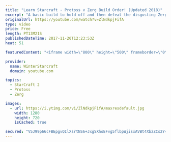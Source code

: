 ```yaml
---
title: "Learn Starcraft - Protoss v Zerg Build Order! (Updated 2018)"
excerpt: "A basic build to hold off and then defeat the disgusting Zerg! Meant for lower level players who have little direction, not for high level players looking for the dankest meta :) -- Watch live at https://www.twitch.tv/wintergaming"
originalUrl: https://youtube.com/watch?v=ZlNdkpjFifA
type: video
price: Free
length: PT13M21S
publishedDateTime: 2017-11-20T12:23:53Z
heat: 51

featuredContent: "<iframe width=\"800\" height=\"500\" frameborder=\"0\" src=\"https://www.youtube.com/embed/ZlNdkpjFifA\" allow=\"accelerometer; autoplay; encrypted-media; gyroscope; picture-in-picture\" allowfullscreen></iframe>"

provider:
  name: WinterStarcraft
  domain: youtube.com

topics:
  - StarCraft 2
  - Protoss
  - Zerg

images:
  - url: https://i.ytimg.com/vi/ZlNdkpjFifA/maxresdefault.jpg
    width: 1280
    height: 720
    isCached: true

secured: "V5J99p66cFBEpgvQIlXsrtNS6+JxgSXhoEFvg5flbpWjisxAVBt4XbzZCs2Y4K8/IuqdBDbtfsxAVGX8Xo71+R9WwA2AoGJGL5mktODmeiqZuW1M6fBWw/75zyEGe0jxCdGOiLN/6ATuJYB/p8UDmEkPgeX71w77Af0mMWbzjvv0YKW5Ujg24x2WsiwNchfc8m7DOlLLwTR2X8ilis5x7Tg3SbPGxgW2F7xYsydGqwq48S0Xcl007qOI9sb89CKn0J+6GOZUTu/frCD2F5Zp+EbpAs5ree5v5GekW2DChW1SDhA534XnQFsKxIEx+9MO7BW0iV/6SvM72IDQZM2kasEu5pSRUT0xcGeB0CgaO83L/G/ZoT1IwcKMUso1G/jFD9r1pIcC0iwqU34esSsYGyEkdi8MOYMoa1pEM4EGh6k=;cGWYrFGm9h9utgwLYOazLQ=="
---
```


